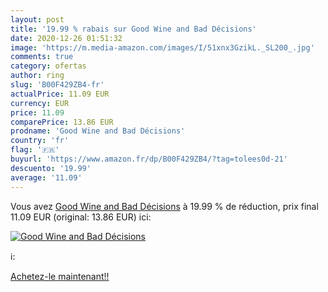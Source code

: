 ```yaml
---
layout: post
title: '19.99 % rabais sur Good Wine and Bad Décisions'
date: 2020-12-26 01:51:32
image: 'https://m.media-amazon.com/images/I/51xnx3GzikL._SL200_.jpg'
comments: true
category: ofertas
author: ring
slug: 'B00F429ZB4-fr'
actualPrice: 11.09 EUR
currency: EUR
price: 11.09
comparePrice: 13.86 EUR
prodname: 'Good Wine and Bad Décisions'
country: 'fr'
flag: '🇫🇷'
buyurl: 'https://www.amazon.fr/dp/B00F429ZB4/?tag=tolees0d-21'
descuento: '19.99'
average: '11.09'
---
```


Vous avez [Good Wine and Bad Décisions](https://www.amazon.fr/dp/B00F429ZB4/?tag=tolees0d-21)  à  19.99 % de réduction, prix final  11.09 EUR (original: 13.86 EUR) ici:

[![Good Wine and Bad Décisions](https://m.media-amazon.com/images/I/51xnx3GzikL._SL200_.jpg)](https://www.amazon.fr/dp/B00F429ZB4/?tag=tolees0d-21)

ℹ️:


[Achetez-le maintenant!!](https://www.amazon.fr/dp/B00F429ZB4/?tag=tolees0d-21)
